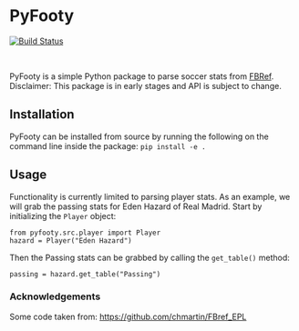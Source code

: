# PyFooty
[![Build Status](https://dev.azure.com/rayamatsumoto/pyfooty/_apis/build/status/rmatsum836.pyfooty?branchName=master)](https://dev.azure.com/rayamatsumoto/pyfooty/_build/latest?definitionId=3&branchName=master)

<br>

PyFooty is a simple Python package to parse soccer stats from [FBRef](https://fbref.com/en/).
<br/>
Disclaimer: This package is in early stages and API is subject to change.

## Installation
PyFooty can be installed from source by running the following on the command line inside the package: `pip
install -e .`

## Usage
Functionality is currently limited to parsing player stats.  As an example, we will grab the passing stats for
Eden Hazard of Real Madrid.  Start by initializing the `Player` object:
```
from pyfooty.src.player import Player
hazard = Player("Eden Hazard")
```

Then the Passing stats can be grabbed by calling the `get_table()` method:
```
passing = hazard.get_table("Passing")
```
### Acknowledgements
Some code taken from: https://github.com/chmartin/FBref_EPL
